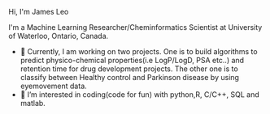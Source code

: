 Hi, I'm James Leo



I'm a Machine Learning Researcher/Cheminformatics Scientist at University of Waterloo, Ontario, Canada.

- 👋 Currently, I am working on two projects. One is to build algorithms to predict physico-chemical properties(i.e LogP/LogD, PSA etc..) and retention time for drug development projects. The other one is to classify between Healthy control and Parkinson disease by using eyemovement data.
- 👀 I’m interested in coding(code for fun) with python,R, C/C++, SQL and matlab.



<!---
jamesleocodes/jamesleocodes is a ✨ special ✨ repository because its `README.md` (this file) appears on your GitHub profile.
You can click the Preview link to take a look at your changes.
--->
